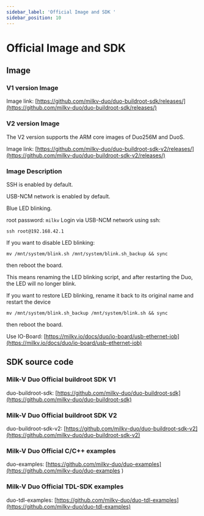 ```yaml
---
sidebar_label: 'Official Image and SDK '
sidebar_position: 10
---
```


# Official Image and SDK

## Image

### V1 version Image

Image link: [https://github.com/milkv-duo/duo-buildroot-sdk/releases/](https://github.com/milkv-duo/duo-buildroot-sdk/releases/)

### V2 version Image

The V2 version supports the ARM core images of Duo256M and DuoS.

Image link: [https://github.com/milkv-duo/duo-buildroot-sdk-v2/releases/](https://github.com/milkv-duo/duo-buildroot-sdk-v2/releases/)

### Image Description

SSH is enabled by default.

USB-NCM network is enabled by default.

Blue LED blinking.

root password: `milkv`
Login via USB-NCM network using ssh:
~~~
ssh root@192.168.42.1
~~~

If you want to disable LED blinking:
```
mv /mnt/system/blink.sh /mnt/system/blink.sh_backup && sync
```
then reboot the board.

This means renaming the LED blinking script, and after restarting the Duo, the LED will no longer blink.

If you want to restore LED blinking, rename it back to its original name and restart the device
```
mv /mnt/system/blink.sh_backup /mnt/system/blink.sh && sync
```
then reboot the board.

Use IO-Board: [https://milkv.io/docs/duo/io-board/usb-ethernet-iob](https://milkv.io/docs/duo/io-board/usb-ethernet-iob)

## SDK source code

### Milk-V Duo Official buildroot SDK V1

duo-buildroot-sdk: [https://github.com/milkv-duo/duo-buildroot-sdk](https://github.com/milkv-duo/duo-buildroot-sdk)

### Milk-V Duo Official buildroot SDK V2

duo-buildroot-sdk-v2: [https://github.com/milkv-duo/duo-buildroot-sdk-v2](https://github.com/milkv-duo/duo-buildroot-sdk-v2)

### Milk-V Duo Official C/C++ examples

duo-examples: [https://github.com/milkv-duo/duo-examples](https://github.com/milkv-duo/duo-examples
)

### Milk-V Duo Official TDL-SDK examples

duo-tdl-examples: [https://github.com/milkv-duo/duo-tdl-examples](https://github.com/milkv-duo/duo-tdl-examples)
